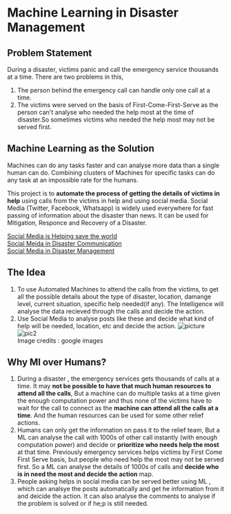 # Machine Learning in Disaster Management

## Problem Statement
During a disaster, victims panic and call the emergency service thousands at a time. There are two problems in this, 
1. The person behind the emergency call can handle only one call at a time.
2. The victims were served on the basis of First-Come-First-Serve as the person can't analyse who needed the help most at the time of disaster.So sometimes victims who needed the help most may not be served first.


## Machine Learning as the Solution
Machines can do any tasks faster and can analyse more data than a single human can do. Combining clusters of Machines for specific tasks can do any task at an impossible rate for the humans.

This project is to **automate the process of getting the details of victims in help** using calls from the victims in help and using social media. 
Social Media (Twitter, Facebook, Whatsapp) is widely used everywhere for fast passing of information about the disaster than news. It can be used for Mitigation, Responce and Recovery of a Disaster.

[Social Media is Helping save the world](https://www.techradar.com/news/internet/dealing-with-disaster-how-social-media-is-helping-save-the-world-1203809)
<br>
[Social Meida in Disaster Communication](https://www.fema.gov/pdf/about/regions/regionviii/risc_0711.pdf)
<br>
[Social Media in Disaster Management](https://aisel.aisnet.org/cgi/viewcontent.cgi?article=1267&context=icis2011)


## The Idea
1. To use Automated Machines to attend the calls from the victims, to get all the possible details about the type of disaster, location, damange level, current situation, specific help needed(if any). The Intelligence will analyse the data recieved through the calls and decide the action.
2. Use Social Media to analyse posts like these and decide what kind of help will be needed, location, etc and decide the action.
![picture](https://cdn-images-1.medium.com/max/800/1*tdlHy-40-F8I7OqbxB9xKg.png)
![pic2](https://cdn-images-1.medium.com/max/800/1*3l2w34KZqHpP5T9RU5ryOA.png)
<br>Image credits : google images

## Why Ml over Humans?
1. During a disaster , the emergency services gets thousands of calls at a time. It may **not be possible to have that much human resources to attend all the calls**, But a machine can do multiple tasks at a time given the enough computation power and thus none of the victims have to wait for the call to connect as the **machine can attend all the calls at a time**. And the human resources can be used for some other relief actions.
2. Humans can only get the information on pass it to the relief team, But a ML can analyse the call with 1000s of other call instantly (with enough computation power) and decide or **prioritize who needs help the most** at that time. Previously emergency services helps victims by First Come First Serve basis, but people who need help the most may not be served first. So a ML can analyse the details of 1000s of calls and **decide who is in need the most and decide the action** map.
3. People asking helps in social media can be served better using ML , which can analsye the posts automatically and get he information from it and deicide the action. It can also analyse the comments to analyse if the problem is solved or if he;p is still needed. 
